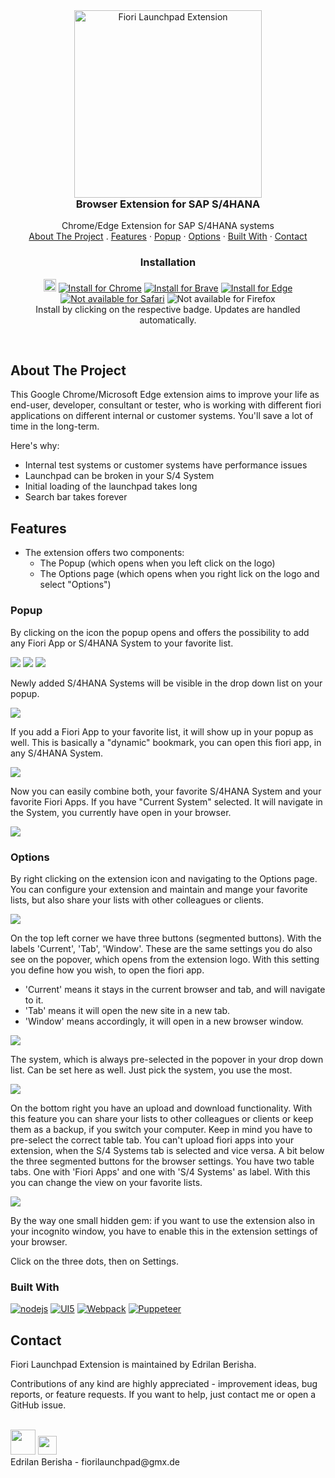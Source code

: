 <div align="center">

  <div id="banner-image-container" >
     <img src="imagesReadMe/introPic.png" alt="Fiori Launchpad Extension" width="300">
  </div>


  <h3 align="center" style="margin-top: 0;">Browser Extension for SAP S/4HANA</h3>

  <p align="center">
    Chrome/Edge Extension for SAP S/4HANA systems
    <br />
    <a href="#about the project">About The Project</a>
    .
    <a href="#features">Features</a>
    ·
    <a href="#popup">Popup</a>
    ·
    <a href="#options">Options</a>
    ·
    <a href="#built with">Built With</a>
    ·
    <a href="#contact">Contact</a>
  </p>
</div>

<h3 align="center">Installation</h3>

<p align="center">
<a href="https://edrilanberisha.github.io/">
<img src="imagesReadMe/sap48.png" height="20px" /></a>
<a href="https://chromewebstore.google.com/detail/nelmoakcfgfgkigcjgkmibhmgfpbhcbh?utm_source=item-share-cb">
<img src="https://img.shields.io/badge/chrome-v1.23.3-4285F4?logo=google-chrome" alt="Install for Chrome" /></a>
<a href="https://chromewebstore.google.com/detail/nelmoakcfgfgkigcjgkmibhmgfpbhcbh?utm_source=item-share-cb">
<img src="https://img.shields.io/badge/brave-v1.23.3-FB542B?logo=brave" alt="Install for Brave" /></a>
<a href="https://chromewebstore.google.com/detail/nelmoakcfgfgkigcjgkmibhmgfpbhcbh?utm_source=item-share-cb">
<img src="https://img.shields.io/badge/edge-v1.23.3-0078D7?logo=microsoft-edge" alt="Install for Edge" /></a>
<a href="https://www.mozilla.org/en-US/firefox/new/">
<img src="https://img.shields.io/badge/safari-not_available-000000?logo=safari" alt="Not available for Safari" /></a>
<img src="https://img.shields.io/badge/firefox-not_available-000000?logo=firefox" alt="Not available for Firefox" />
<br />
Install by clicking on the respective badge.
Updates are handled automatically.
</p>

<br />

## About The Project

This Google Chrome/Microsoft Edge extension aims to improve your life as end-user, developer, consultant or tester, who is working with different fiori applications on different internal or customer systems. You'll save a lot of time in the long-term.

Here's why:
* Internal test systems or customer systems have performance issues
* Launchpad can be broken in your S/4 System
* Initial loading of the launchpad takes long
* Search bar takes forever

## Features

* The extension offers two components:
    * The Popup (which opens when you left click on the logo)
    * The Options page (which opens when you right lick on the logo and select "Options")

### Popup

By clicking on the icon the popup opens and offers the possibility to add any Fiori App or S/4HANA System to your favorite list.

<img src="imagesReadMe/popup1.jpg"/>
<img src="imagesReadMe/popup2.jpg"/>
<img src="imagesReadMe/popup3.jpg"/>

Newly added S/4HANA Systems will be visible in the drop down list on your popup. 

<img src="imagesReadMe/popup5.jpg"/>

If you add a Fiori App to your favorite list, it will show up in your popup as well. This is basically a "dynamic" bookmark, you can open this fiori app, in any S/4HANA System.

<img src="imagesReadMe/popup6.jpg"/>

Now you can easily combine both, your favorite S/4HANA System and your favorite Fiori Apps. If you have "Current System" selected. It will navigate in the System, you currently have open in your browser.

<img src="imagesReadMe/popup7.jpg"/>

### Options

By right clicking on the extension icon and navigating to the Options page. You can configure your extension and maintain and mange your favorite lists, but also share your lists with other colleagues or clients.

<img src="imagesReadMe/options1.jpg"/>

On the top left corner we have three buttons (segmented buttons). With the labels 'Current', 'Tab', 'Window'. These are the same settings you do also see on the popover, which opens from the extension logo. With this setting you define how you wish, to open the fiori app. 
* 'Current' means it stays in the current browser and tab, and will navigate to it.
* 'Tab' means it will open the new site in a new tab.
* 'Window' means accordingly, it will open in a new browser window.

<img src="imagesReadMe/options2.jpg"/>

The system, which is always pre-selected in the popover in your drop down list. Can be set here as well. Just pick the system, you use the most.

<img src="imagesReadMe/options3.jpg"/>

On the bottom right you have an upload and download functionality. With this feature you can share your lists to other colleagues or clients or keep them as a backup, if you switch your computer. Keep in mind you have to pre-select the correct table tab. You can't upload fiori apps into your extension, when the S/4 Systems tab is selected and vice versa. A bit below the three segmented buttons for the browser settings. You have two table tabs. One with 'Fiori Apps' and one with 'S/4 Systems' as label. With this you can change the view on your favorite lists. 

<img src="imagesReadMe/options4.jpg"/>

By the way one small hidden gem: if you want to use the extension also in your incognito window, you have to enable this in the extension settings of your browser. 

Click on the three dots, then on Settings. 

### Built With

[![nodejs][nodejs]][nodejs-url] 
[![UI5][ui5-wc]][ui5wc-url]
[![Webpack][webpack]][webpack-url]
[![Puppeteer][puppeteer]][puppeteer-url]


## Contact

Fiori Launchpad Extension is maintained by Edrilan Berisha.

Contributions of any kind are highly appreciated - improvement ideas, bug reports, or feature requests.
If you want to help, just contact me or open a GitHub issue.


<br/>
<a href="https://www.linkedin.com/in/edrilan-berisha/">
<img src="imagesReadMe/linkedInIcon.webp" height="40px" /></a>
<a href="https://github.com/EdrilanBerisha">
<img src="imagesReadMe/githubIcon.png" height="30px" /></a>
<br/>
Edrilan Berisha - fiorilaunchpad@gmx.de <br/>



[ui5-wc]: imagesReadMe/ui5logo.png
[ui5wc-url]: https://sap.github.io/ui5-webcomponents/
[puppeteer]: imagesReadMe/puppeteerlogo.png
[puppeteer-url]: https://github.com/puppeteer/puppeteer
[webpack]: imagesReadMe/webpacklogo.png
[webpack-url]: https://webpack.js.org/
[nodejs]: imagesReadMe/nodejslogo.png
[nodejs-url]: https://nodejs.org/en/
[introPicture]: imagesReadMe/introPic.png
[gitHub]: imagesReadMe/githubIcon.png
[linkedIn]: imagesReadMe/linkedInIcon.webp
[linkedIn-url]: https://www.linkedin.com/in/edrilan-berisha/
